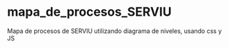 # mapa_de_procesos_SERVIU
Mapa de procesos de SERVIU utilizando diagrama de niveles, usando css y JS
